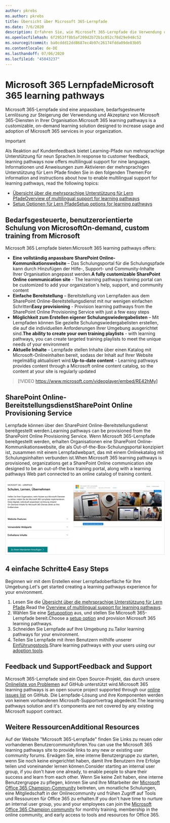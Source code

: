 ```yaml
---
author: pkrebs
ms.author: pkrebs
title: Übersicht über Microsoft 365-Lernpfade
ms.date: 7/6/2020
description: Erfahren Sie, wie Microsoft 365-Lernpfade die Verwendung und Akzeptanz von Microsoft 365-Diensten in Ihrer Organisation beschleunigen können. Lernpfade umfassen ein benutzerdefiniertes SharePoint Online-Webpart und eine moderne Schulungswebsite zur SharePoint Online-Kommunikation, die problemlos für Ihren Microsoft 365-Mandanten bereitgestellt werden kann.
ms.openlocfilehash: 6f2953ff8b5af209d2b72b1c052c78d29e948c52
ms.sourcegitcommit: ba0cddd12dd8687ec4b97c26174fdda09de83b05
ms.contentlocale: de-DE
ms.lasthandoff: 07/06/2020
ms.locfileid: "45043237"
---
```

# <a name="microsoft-365-learning-pathways"></a><span data-ttu-id="71dbf-104">Microsoft 365 Lernpfade</span><span class="sxs-lookup"><span data-stu-id="71dbf-104">Microsoft 365 learning pathways</span></span> 
<span data-ttu-id="71dbf-105">Microsoft 365-Lernpfade sind eine anpassbare, bedarfsgesteuerte Lernlösung zur Steigerung der Verwendung und Akzeptanz von Microsoft 365-Diensten in Ihrer Organisation.</span><span class="sxs-lookup"><span data-stu-id="71dbf-105">Microsoft 365 learning pathways is a customizable, on-demand learning solution designed to increase usage and adoption of Microsoft 365 services in your organization.</span></span>    

> [!IMPORTANT]
> <span data-ttu-id="71dbf-106">Als Reaktion auf Kundenfeedback bietet Learning-Pfade nun mehrsprachige Unterstützung für neun Sprachen.</span><span class="sxs-lookup"><span data-stu-id="71dbf-106">In response to customer feedback, learning pathways now offers multilingual support for nine languages.</span></span> <span data-ttu-id="71dbf-107">Informationen und Anweisungen zum Aktivieren der mehrsprachigen Unterstützung für Lern Pfade finden Sie in den folgenden Themen:</span><span class="sxs-lookup"><span data-stu-id="71dbf-107">For information and instructions about how to enable multilingual support for learning pathways, read the following topics:</span></span> 
>- [<span data-ttu-id="71dbf-108">Übersicht über die mehrsprachige Unterstützung für Lern Pfade</span><span class="sxs-lookup"><span data-stu-id="71dbf-108">Overview of multilingual support for learning pathways</span></span>](custom_overview_ml.md) 
>- [<span data-ttu-id="71dbf-109">Setup Optionen für Lern Pfade</span><span class="sxs-lookup"><span data-stu-id="71dbf-109">Setup options for learning pathways</span></span>](custom_setupoptions.md)  

## <a name="on-demand-custom-training-from-microsoft"></a><span data-ttu-id="71dbf-110">Bedarfsgesteuerte, benutzerorientierte Schulung von Microsoft</span><span class="sxs-lookup"><span data-stu-id="71dbf-110">On-demand, custom training from Microsoft</span></span>

<span data-ttu-id="71dbf-111">Microsoft 365 Lernpfade bieten:</span><span class="sxs-lookup"><span data-stu-id="71dbf-111">Microsoft 365 learning pathways offers:</span></span>

- <span data-ttu-id="71dbf-112">**Eine vollständig anpassbare SharePoint Online-Kommunikationswebsite** – Das Schulungsportal für die Schulungspfade kann durch Hinzufügen der Hilfe-, Support- und Community-Inhalte Ihrer Organisation angepasst werden.</span><span class="sxs-lookup"><span data-stu-id="71dbf-112">**A fully customizable SharePoint Online communication site** - The learning pathways training portal can be customized to add your organization's help, support, and community content</span></span>
- <span data-ttu-id="71dbf-113">**Einfache Bereitstellung** – Bereitstellung von Lernpfaden aus dem SharePoint Online-Bereitstellungsdienst mit nur wenigen einfachen Schritten</span><span class="sxs-lookup"><span data-stu-id="71dbf-113">**Easy provisioning** - Provision learning pathways from the SharePoint Online Provisioning Service with just a few easy steps</span></span>
- <span data-ttu-id="71dbf-114">**Möglichkeit zum Erstellen eigener Schulungswiedergabelisten** – Mit Lernpfaden können Sie gezielte Schulungswiedergabelisten erstellen, die auf die individuellen Anforderungen Ihrer Umgebung ausgerichtet sind.</span><span class="sxs-lookup"><span data-stu-id="71dbf-114">**The ability to create your own training playlists** - with learning pathways, you can create targeted training playlists to meet the unique needs of your environment</span></span>
- <span data-ttu-id="71dbf-115">**Aktuelle Inhalte** – Lernpfade stellen Inhalte über einen Katalog mit Microsoft-Onlineinhalten bereit, sodass der Inhalt auf Ihrer Website regelmäßig aktualisiert wird.</span><span class="sxs-lookup"><span data-stu-id="71dbf-115">**Up-to-date content** - Learning pathways provides content through a Microsoft online content catalog, so the content at your site is regularly updated</span></span>

> [!VIDEO https://www.microsoft.com/videoplayer/embed/RE42hMy]

## <a name="sharepoint-online-provisioning-service"></a><span data-ttu-id="71dbf-116">SharePoint Online-Bereitstellungsdienst</span><span class="sxs-lookup"><span data-stu-id="71dbf-116">SharePoint Online Provisioning Service</span></span> 
<span data-ttu-id="71dbf-117">Lernpfade können über den SharePoint Online-Bereitstellungsdienst bereitgestellt werden.</span><span class="sxs-lookup"><span data-stu-id="71dbf-117">Learning pathways can be provisioned from the SharePoint Online Provisioning Service.</span></span> <span data-ttu-id="71dbf-118">Wenn Microsoft 365-Lernpfade bereitgestellt werden, erhalten Organisationen eine SharePoint Online-Kommunikationswebsite, die als Out-of-the-Box-Schulungsportal konzipiert ist, zusammen mit einem Lernpfadwebpart, das mit einem Onlinekatalog mit Schulungsinhalten verbunden ist.</span><span class="sxs-lookup"><span data-stu-id="71dbf-118">When Microsoft 365 learning pathways is provisioned, organizations get a SharePoint Online communication site designed to be an out-of-the box training portal, along with a learning pathways Web part connected to an online catalog of training content.</span></span> 

![cg-provision.png](media/cg-provision.png)

## <a name="4-easy-steps"></a><span data-ttu-id="71dbf-120">4 einfache Schritte</span><span class="sxs-lookup"><span data-stu-id="71dbf-120">4 Easy Steps</span></span>
<span data-ttu-id="71dbf-121">Beginnen wir mit dem Erstellen einer Lernpfadoberfläche für Ihre Umgebung.</span><span class="sxs-lookup"><span data-stu-id="71dbf-121">Let's get started creating a learning pathways experience for your environment.</span></span>
1. <span data-ttu-id="71dbf-122">Lesen Sie die [Übersicht über die mehrsprachige Unterstützung für Lern Pfade](custom_overview_ml.md).</span><span class="sxs-lookup"><span data-stu-id="71dbf-122">Read the [Overview of multilingual support for learning pathways](custom_overview_ml.md).</span></span> 
2. <span data-ttu-id="71dbf-123">Wählen Sie eine [Setupoption](custom_setupoptions.md) aus, und stellen Sie Microsoft 365-Lernpfade bereit.</span><span class="sxs-lookup"><span data-stu-id="71dbf-123">Choose a [setup option](custom_setupoptions.md) and provision Microsoft 365 learning pathways.</span></span>  
3. <span data-ttu-id="71dbf-124">Schneiden Sie Lernpfade auf Ihre Umgebung zu.</span><span class="sxs-lookup"><span data-stu-id="71dbf-124">Tailor learning pathways for your environment.</span></span>
4. <span data-ttu-id="71dbf-125">Teilen Sie Lernpfade mit ihren Benutzern mithilfe unserer [Einführungstools](driveadoption.md).</span><span class="sxs-lookup"><span data-stu-id="71dbf-125">Share learning pathways with your users using our [adoption tools](driveadoption.md).</span></span>

## <a name="feedback-and-support"></a><span data-ttu-id="71dbf-126">Feedback und Support</span><span class="sxs-lookup"><span data-stu-id="71dbf-126">Feedback and Support</span></span>

<span data-ttu-id="71dbf-127">Microsoft 365-Lernpfade sind ein Open Source-Projekt, das durch unsere [Onlineliste von Problemen](https://aka.ms/CustomLearningHelp) auf GitHub unterstützt wird.</span><span class="sxs-lookup"><span data-stu-id="71dbf-127">Microsoft 365 learning pathways is an open source project supported through our [online issues list](https://aka.ms/CustomLearningHelp) on GitHub.</span></span> <span data-ttu-id="71dbf-128">Die Lernpfade-Lösung und ihre Komponenten werden von keinem vorhandenen Microsoft-Supportvertrag abgedeckt.</span><span class="sxs-lookup"><span data-stu-id="71dbf-128">The learning pathways solution and it's components are not covered by any existing Microsoft support contract.</span></span>  

## <a name="additional-resources"></a><span data-ttu-id="71dbf-129">Weitere Ressourcen</span><span class="sxs-lookup"><span data-stu-id="71dbf-129">Additional Resources</span></span>
<span data-ttu-id="71dbf-130">Auf der Website "Microsoft 365-Lernpfade" finden Sie Links zu neuen oder vorhandenen Benutzercommunityforen.</span><span class="sxs-lookup"><span data-stu-id="71dbf-130">You can use the Microsoft 365 learning pathways site to provide links to any new or existing user community forums.</span></span> <span data-ttu-id="71dbf-131">Erwägen Sie, eine interne Benutzergruppe zu starten, wenn Sie noch keine eingerichtet haben, damit Ihre Benutzern ihre Erfolge teilen und voneinander lernen können.</span><span class="sxs-lookup"><span data-stu-id="71dbf-131">Consider starting an internal user group, if you don't have one already, to enable people to share their success and learn from each other.</span></span>  <span data-ttu-id="71dbf-132">Wenn Sie keine Zeit haben, eine interne Benutzergruppe zu pflegen, können Sie und Ihre Mitarbeiter der [Microsoft Office 365 Champion-Community](https://aka.ms/O365Champions) beitreten, um monatliche Schulungen, eine Mitgliedschaft in der Onlinecommunity und frühen Zugriff auf Tools und Ressourcen für Office 365 zu erhalten.</span><span class="sxs-lookup"><span data-stu-id="71dbf-132">If you don't have time to nurture an internal user group, you and your employees can join the [Microsoft Office 365 Champion community](https://aka.ms/O365Champions) for monthly training, membership in the online community, and early access to tools and resources for Office 365.</span></span>